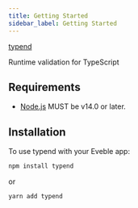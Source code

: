 ```yaml
---
title: Getting Started
sidebar_label: Getting Started
---
```


[typend][package-homepage]

Runtime validation for TypeScript

## Requirements

- [Node.js][nodejs] MUST be v14.0 or later.

## Installation

To use typend with your Eveble app:

```bash
npm install typend
```

or

```bash
yarn add typend
```

[package-homepage]: https://eveble.github.io/typend/
[nodejs]: https://nodejs.org/
